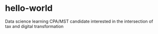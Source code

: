 # hello-world
Data science learning 
CPA/MST candidate interested in the intersection of tax and digital transformation

